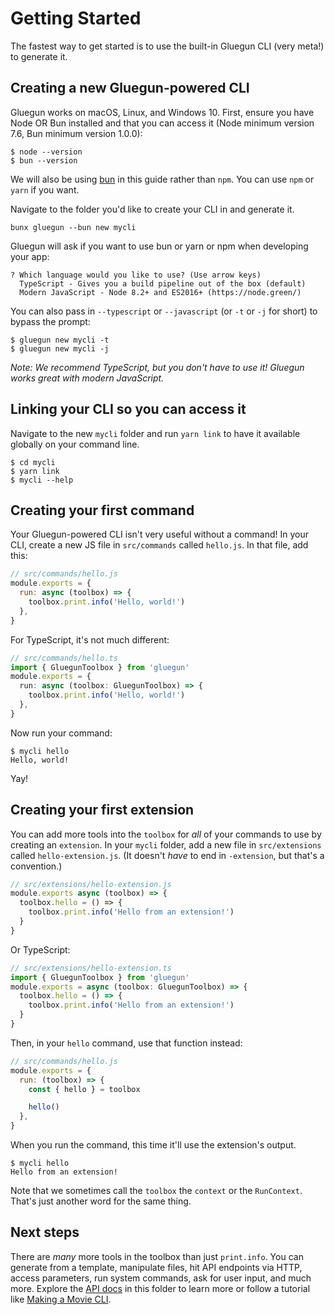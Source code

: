 # Getting Started

The fastest way to get started is to use the built-in Gluegun CLI (very meta!) to generate it.

## Creating a new Gluegun-powered CLI

Gluegun works on macOS, Linux, and Windows 10. First, ensure you have Node OR Bun installed and that you can access it (Node minimum version 7.6, Bun minimum version 1.0.0):

```
$ node --version
$ bun --version
```

We will also be using [bun](https://bun.sh/) in this guide rather than `npm`. You can use `npm` or `yarn` if you want.

Navigate to the folder you'd like to create your CLI in and generate it.

```
bunx gluegun --bun new mycli
```

Gluegun will ask if you want to use bun or yarn or npm when developing your app:

```
? Which language would you like to use? (Use arrow keys)
  TypeScript - Gives you a build pipeline out of the box (default)
  Modern JavaScript - Node 8.2+ and ES2016+ (https://node.green/)
```

You can also pass in `--typescript` or `--javascript` (or `-t` or `-j` for short) to bypass the prompt:

```
$ gluegun new mycli -t
$ gluegun new mycli -j
```

_Note: We recommend TypeScript, but you don't have to use it! Gluegun works great with modern JavaScript._

## Linking your CLI so you can access it

Navigate to the new `mycli` folder and run `yarn link` to have it available globally on your command line.

```
$ cd mycli
$ yarn link
$ mycli --help
```

## Creating your first command

Your Gluegun-powered CLI isn't very useful without a command! In your CLI, create a new JS file in `src/commands` called `hello.js`. In that file, add this:

```js
// src/commands/hello.js
module.exports = {
  run: async (toolbox) => {
    toolbox.print.info('Hello, world!')
  },
}
```

For TypeScript, it's not much different:

```typescript
// src/commands/hello.ts
import { GluegunToolbox } from 'gluegun'
module.exports = {
  run: async (toolbox: GluegunToolbox) => {
    toolbox.print.info('Hello, world!')
  },
}
```

Now run your command:

```
$ mycli hello
Hello, world!
```

Yay!

## Creating your first extension

You can add more tools into the `toolbox` for _all_ of your commands to use by creating an `extension`. In your `mycli` folder, add a new file in `src/extensions` called `hello-extension.js`. (It doesn't _have_ to end in `-extension`, but that's a convention.)

```js
// src/extensions/hello-extension.js
module.exports async (toolbox) => {
  toolbox.hello = () => {
    toolbox.print.info('Hello from an extension!')
  }
}
```

Or TypeScript:

```typescript
// src/extensions/hello-extension.ts
import { GluegunToolbox } from 'gluegun'
module.exports = async (toolbox: GluegunToolbox) => {
  toolbox.hello = () => {
    toolbox.print.info('Hello from an extension!')
  }
}
```

Then, in your `hello` command, use that function instead:

```js
// src/commands/hello.js
module.exports = {
  run: (toolbox) => {
    const { hello } = toolbox

    hello()
  },
}
```

When you run the command, this time it'll use the extension's output.

```
$ mycli hello
Hello from an extension!
```

Note that we sometimes call the `toolbox` the `context` or the `RunContext`. That's just another word for the same thing.

## Next steps

There are _many_ more tools in the toolbox than just `print.info`. You can generate from a template, manipulate files, hit API endpoints via HTTP, access parameters, run system commands, ask for user input, and much more. Explore the [API docs](./toolbox-api.md) in this folder to learn more or follow a tutorial like [Making a Movie CLI](./tutorial-making-a-movie-cli.md).
